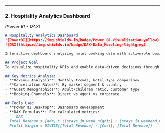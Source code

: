 
---

### **2. Hospitality Analytics Dashboard**  
*(Power BI + DAX)*  

```markdown
# Hospitality Analytics Dashboard  
![PowerBI](https://img.shields.io/badge/Power_BI-Visualization-yellow)
![DAX](https://img.shields.io/badge/DAX-Data_Modeling-lightgrey)

Interactive dashboard analyzing hotel booking data with actionable business insights.

## Project Goal  
To visualize hospitality KPIs and enable data-driven decisions through dynamic filtering and time intelligence.

## Key Metrics Analyzed  
- **Revenue Analysis**: Monthly trends, hotel-type comparison  
- **Cancellation Rates**: By market segment & country  
- **Guest Demographics**: Adult/children ratio, customer type  
- **Booking Channels**: Direct vs agent vs corporate  

## Tools Used  
- **Power BI Desktop**: Dashboard development  
- **DAX Formulas**: For calculated metrics:  
  ```DAX
  Total Revenue = [adr] * ([stays_in_week_nights] + [stays_in_weekend_nights])
  Profit Margin = DIVIDE([Total Revenue] - [Cost], [Total Revenue])
